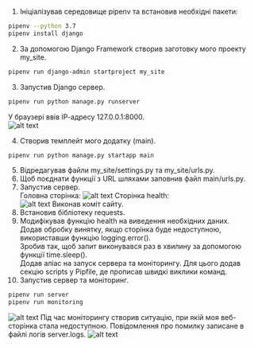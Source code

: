 ﻿1. Ініціалізував середовище pipenv та встановив необхідні пакети:  
```bash
pipenv --python 3.7
pipenv install django
```
2. За допомогою Django Framework створив заготовку мого проекту my_site.
```bash
pipenv run django-admin startproject my_site
```
3. Запустив Django сервер.
```bash
pipenv run python manage.py runserver
```  

   У браузері ввів ІР-адресу 127.0.0.1:8000.  
![alt text](https://github.com/RSosnovskyi/Rostyslav-IT22/blob/master/lab3/images/django_server.png)  

   4. Створив темплейт мого додатку (main).
```bash
pipenv run python manage.py startapp main
```
5. Відредагував файли my_site/settings.py та my_site/urls.py.
6. Щоб поєднати функції з URL шляхами заповнив файл main/urls.py.
7. Запустив сервер.  
   Головна сторінка:
![alt text](https://github.com/RSosnovskyi/Rostyslav-IT22/blob/master/lab3/images/main_page.PNG)
   Сторінка health:  
![alt text](https://github.com/RSosnovskyi/Rostyslav-IT22/blob/master/lab3/images/health.png)
   Виконав коміт сайту.
8. Встановив бібліотеку requests.
9. Модифікував функцію health на виведення необхідних даних.  
   Додав обробку винятку, якщо сторінка буде недоступною, використавши функцію logging.error().  
   Зробив так, щоб запит виконувався раз в хвилину за допомогою функції time.sleep().  
   Додав аліас на запуск сервера та моніторингу. Для цього додав секцію scripts у Pipfile, де прописав швидкі виклики команд.
10. Запустив сервер та моніторинг.
```bash
pipenv run server
pipenv run monitoring
```
![alt text](https://github.com/RSosnovskyi/Rostyslav-IT22s/blob/master/lab3/images/health_final.png)
   Під час моніторингу створив ситуацію, при якій моя веб-сторінка стала недоступною. Повідомлення про помилку записане в файлі логів server.logs.
![alt text](https://github.com/RSosnovskyi/Rostyslav-IT22/blob/master/lab3/images/error.png)